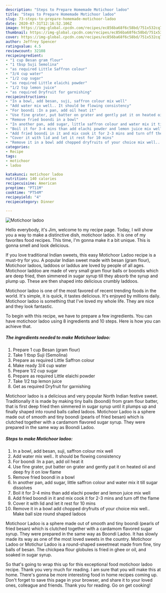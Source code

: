 ```yaml
---
description: "Steps to Prepare Homemade Motichoor ladoo"
title: "Steps to Prepare Homemade Motichoor ladoo"
slug: 73-steps-to-prepare-homemade-motichoor-ladoo
date: 2020-07-31T12:16:52.106Z
image: https://img-global.cpcdn.com/recipes/ec856ba68f6c58bd/751x532cq70/motichoor-ladoo-recipe-main-photo.jpg
thumbnail: https://img-global.cpcdn.com/recipes/ec856ba68f6c58bd/751x532cq70/motichoor-ladoo-recipe-main-photo.jpg
cover: https://img-global.cpcdn.com/recipes/ec856ba68f6c58bd/751x532cq70/motichoor-ladoo-recipe-main-photo.jpg
author: Jeffrey Spencer
ratingvalue: 4.5
reviewcount: 32108
recipeingredient:
- "1 cup Besan gram flour"
- "1 tbsp Suji Semolina"
- "as required Little Saffron colour"
- "3/4 cup water"
- "1/2 cup sugar"
- "as required Little elaichi powder"
- "1/2 tsp lemon juice"
- "as required Dryfruit for garnishing"
recipeinstructions:
- "In a bowl, add besan, suji, saffron colour mix well"
- "Add water mix well.. It should be flowing consistency"
- "For boondi :In a pan, add oil heat it"
- "Use fine grater, put batter on grater and gently pat it on heated oil and deep fry it on low flame"
- "Remove fried boondi in a bowl"
- "In another pan, add sugar, little saffron colour and water mix it till sugar dissolves"
- "Boil it for 3-4 mins than add elachi powder and lemon juice mix well"
- "Add fried boondi in it and mix cook it for 2-3 mins and turn off the flame"
- "Cover it with lid and let it rest for 10 mins"
- "Remove it in a bowl add chopped dryfruits of your choice mix well.. Make ball size round shaped ladoos"
categories:
- Recipe
tags:
- motichoor
- ladoo

katakunci: motichoor ladoo 
nutrition: 140 calories
recipecuisine: American
preptime: "PT11M"
cooktime: "PT54M"
recipeyield: "4"
recipecategory: Dinner

---
```



![Motichoor ladoo](https://img-global.cpcdn.com/recipes/ec856ba68f6c58bd/751x532cq70/motichoor-ladoo-recipe-main-photo.jpg)

Hello everybody, it's Jim, welcome to my recipe page. Today, I will show you a way to make a distinctive dish, motichoor ladoo. It is one of my favorites food recipes. This time, I'm gonna make it a bit unique. This is gonna smell and look delicious.

If you love traditional Indian sweets, this easy Motichoor Ladoo recipe is a must-try for you. A popular Indian sweet made with besan (gram flour), Motichoor ladoos, laddoos or laddus are loved by people of all ages. Motichoor laddoo are made of very small gram flour balls or boondis which are deep fried, then simmered in sugar syrup till they absorb the syrup and plump up. These are then shaped into delicious crumbly laddoos.

Motichoor ladoo is one of the most favored of recent trending foods in the world. It's simple, it is quick, it tastes delicious. It's enjoyed by millions daily. Motichoor ladoo is something that I've loved my whole life. They are nice and they look fantastic.


To begin with this recipe, we have to prepare a few ingredients. You can have motichoor ladoo using 8 ingredients and 10 steps. Here is how you can achieve that.

<!--inarticleads1-->

##### The ingredients needed to make Motichoor ladoo:

1. Prepare 1 cup Besan (gram flour)
1. Take 1 tbsp Suji (Semolina)
1. Prepare as required Little Saffron colour
1. Make ready 3/4 cup water
1. Prepare 1/2 cup sugar
1. Prepare as required Little elaichi powder
1. Take 1/2 tsp lemon juice
1. Get as required Dryfruit for garnishing


Motichoor ladoo is a delicious and very popular North Indian festive sweet. Traditionally it is made by making tiny balls (boondi) from gram flour batter, that is first deep fried then simmered in sugar syrup until it plumps up and finally shaped into round balls called ladoos. Motichoor Ladoo is a sphere made out of smooth and tiny boondi (pearls of fried besan) which is clutched together with a cardamom flavored sugar syrup. They were prepared in the same way as Boondi Ladoo. 

<!--inarticleads2-->

##### Steps to make Motichoor ladoo:

1. In a bowl, add besan, suji, saffron colour mix well
1. Add water mix well.. It should be flowing consistency
1. For boondi :In a pan, add oil heat it
1. Use fine grater, put batter on grater and gently pat it on heated oil and deep fry it on low flame
1. Remove fried boondi in a bowl
1. In another pan, add sugar, little saffron colour and water mix it till sugar dissolves
1. Boil it for 3-4 mins than add elachi powder and lemon juice mix well
1. Add fried boondi in it and mix cook it for 2-3 mins and turn off the flame
1. Cover it with lid and let it rest for 10 mins
1. Remove it in a bowl add chopped dryfruits of your choice mix well.. Make ball size round shaped ladoos


Motichoor Ladoo is a sphere made out of smooth and tiny boondi (pearls of fried besan) which is clutched together with a cardamom flavored sugar syrup. They were prepared in the same way as Boondi Ladoo. It has slowly made its way as one of the most loved sweets in the country. Motichoor Ladoo or Motichur Ladoo is a round-shaped sweetmeat made from fine, tiny balls of besan. The chickpea flour globules is fried in ghee or oil, and soaked in sugar syrup. 

So that's going to wrap this up for this exceptional food motichoor ladoo recipe. Thank you very much for reading. I am sure that you will make this at home. There's gonna be more interesting food in home recipes coming up. Don't forget to save this page in your browser, and share it to your loved ones, colleague and friends. Thank you for reading. Go on get cooking!
